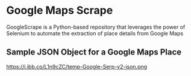 # Google Maps Scrape
GoogleScrape is a Python-based repository that leverages the power of Selenium to automate the extraction of place details from Google Maps

## Sample JSON Object for a Google Maps Place
https://i.ibb.co/L1n9cZC/temp-Google-Serp-v2-json.png
